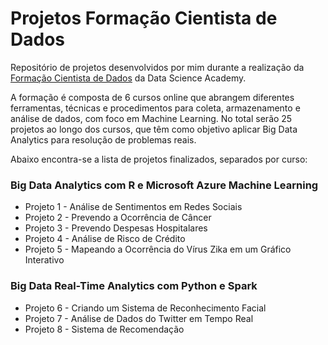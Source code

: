 # Projetos Formação Cientista de Dados

Repositório de projetos desenvolvidos por mim durante a realização da [Formação Cientista de Dados](https://www.datascienceacademy.com.br/pages/formacao-cientista-de-dados) da Data Science Academy.

A formação é composta de 6 cursos online que abrangem diferentes ferramentas, técnicas e procedimentos para coleta, armazenamento e análise de dados, com foco em Machine Learning. No total serão 25 projetos ao longo dos cursos, que têm como objetivo aplicar Big Data Analytics para resolução de problemas reais.

Abaixo encontra-se a lista de projetos finalizados, separados por curso:

### Big Data Analytics com R e Microsoft Azure Machine Learning
* Projeto 1 - Análise de Sentimentos em Redes Sociais 
* Projeto 2 - Prevendo a Ocorrência de Câncer
* Projeto 3 - Prevendo Despesas Hospitalares
* Projeto 4 - Análise de Risco de Crédito
* Projeto 5 - Mapeando a Ocorrência do Vírus Zika em um Gráfico Interativo

### Big Data Real-Time Analytics com Python e Spark
* Projeto 6 - Criando um Sistema de Reconhecimento Facial
* Projeto 7 - Análise de Dados do Twitter em Tempo Real
* Projeto 8 - Sistema de Recomendação